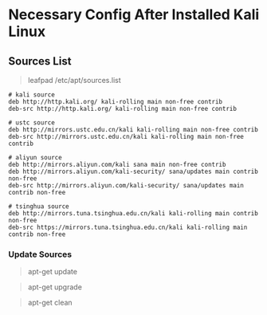 # Necessary Config After Installed Kali Linux

## Sources List
> leafpad /etc/apt/sources.list

```
# kali source
deb http://http.kali.org/ kali-rolling main non-free contrib
deb-src http://http.kali.org/ kali-rolling main non-free contrib

# ustc source
deb http://mirrors.ustc.edu.cn/kali kali-rolling main non-free contrib
deb-src http://mirrors.ustc.edu.cn/kali kali-rolling main non-free contrib

# aliyun source
deb http://mirrors.aliyun.com/kali sana main non-free contrib
deb http://mirrors.aliyun.com/kali-security/ sana/updates main contrib non-free
deb-src http://mirrors.aliyun.com/kali-security/ sana/updates main contrib non-free

# tsinghua source
deb http://mirrors.tuna.tsinghua.edu.cn/kali kali-rolling main contrib non-free
deb-src https://mirrors.tuna.tsinghua.edu.cn/kali kali-rolling main contrib non-free
```

### Update Sources
> apt-get update

> apt-get upgrade

> apt-get clean
